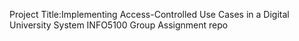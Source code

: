 Project Title:Implementing Access-Controlled Use Cases in a Digital University System
INFO5100 Group Assignment repo

